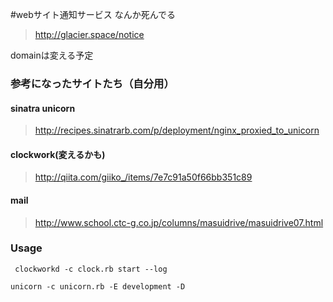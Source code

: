 #webサイト通知サービス
なんか死んでる

 > http://glacier.space/notice 

domainは変える予定

### 参考になったサイトたち（自分用）

#### sinatra unicorn

 > http://recipes.sinatrarb.com/p/deployment/nginx_proxied_to_unicorn


#### clockwork(変えるかも)

 > http://qiita.com/giiko_/items/7e7c91a50f66bb351c89


#### mail

 > http://www.school.ctc-g.co.jp/columns/masuidrive/masuidrive07.html

### Usage

```
 clockworkd -c clock.rb start --log
```

```
unicorn -c unicorn.rb -E development -D
```
